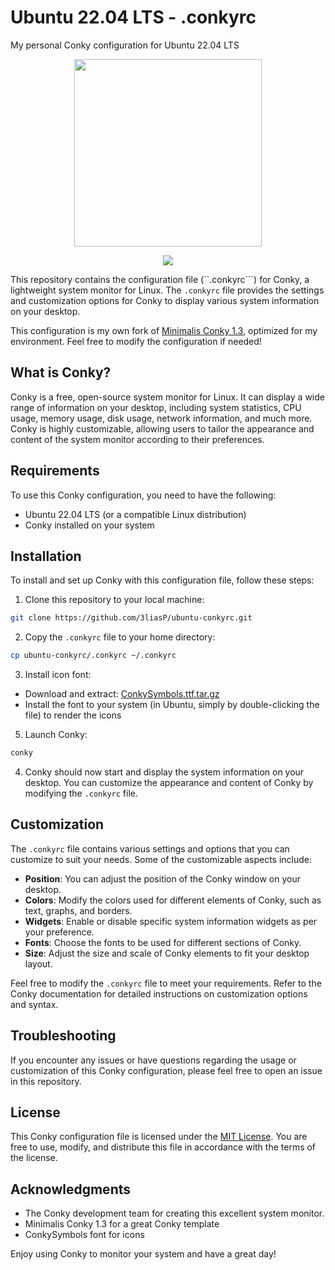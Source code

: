 # Ubuntu 22.04 LTS - .conkyrc
My personal Conky configuration for Ubuntu 22.04 LTS

<p align="center"><img width="300" src="(https://github.com/brndnmtthws/conky/blob/main/data/logo/conky-logotype-horizontal-violet.png)"></p>

<p align="center"><img heigth="450" src="(./conky-preview.png)"></p>

This repository contains the configuration file (``.conkyrc```) for Conky, a lightweight system monitor for Linux. The `.conkyrc` file provides the settings and customization options for Conky to display various system information on your desktop.

This configuration is my own fork of [Minimalis Conky 1.3](https://www.gnome-look.org/p/1112273/), optimized for my environment. Feel free to modify the configuration if needed!

## What is Conky?

Conky is a free, open-source system monitor for Linux. It can display a wide range of information on your desktop, including system statistics, CPU usage, memory usage, disk usage, network information, and much more. Conky is highly customizable, allowing users to tailor the appearance and content of the system monitor according to their preferences.

## Requirements

To use this Conky configuration, you need to have the following:

- Ubuntu 22.04 LTS (or a compatible Linux distribution)
- Conky installed on your system

## Installation

To install and set up Conky with this configuration file, follow these steps:

1. Clone this repository to your local machine:

```bash
git clone https://github.com/3liasP/ubuntu-conkyrc.git
```

2. Copy the `.conkyrc` file to your home directory:

```bash
cp ubuntu-conkyrc/.conkyrc ~/.conkyrc
```
3. Install icon font:
  - Download and extract: [ConkySymbols.ttf.tar.gz](https://github.com/Mic92/awesome-dotfiles/releases/tag/download)
  - Install the font to your system (in Ubuntu, simply by double-clicking the file) to render the icons

5. Launch Conky:

```bash
conky
```

4. Conky should now start and display the system information on your desktop. You can customize the appearance and content of Conky by modifying the `.conkyrc` file.

## Customization

The `.conkyrc` file contains various settings and options that you can customize to suit your needs. Some of the customizable aspects include:

- **Position**: You can adjust the position of the Conky window on your desktop.
- **Colors**: Modify the colors used for different elements of Conky, such as text, graphs, and borders.
- **Widgets**: Enable or disable specific system information widgets as per your preference.
- **Fonts**: Choose the fonts to be used for different sections of Conky.
- **Size**: Adjust the size and scale of Conky elements to fit your desktop layout.

Feel free to modify the `.conkyrc` file to meet your requirements. Refer to the Conky documentation for detailed instructions on customization options and syntax.

## Troubleshooting

If you encounter any issues or have questions regarding the usage or customization of this Conky configuration, please feel free to open an issue in this repository.

## License

This Conky configuration file is licensed under the [MIT License](https://opensource.org/licenses/MIT). You are free to use, modify, and distribute this file in accordance with the terms of the license.

## Acknowledgments

- The Conky development team for creating this excellent system monitor.
- Minimalis Conky 1.3 for a great Conky template
- ConkySymbols font for icons


Enjoy using Conky to monitor your system and have a great day!
